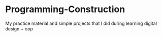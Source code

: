 # Programming-Construction
My practice material and simple projects that I did during learning digital design + oop

